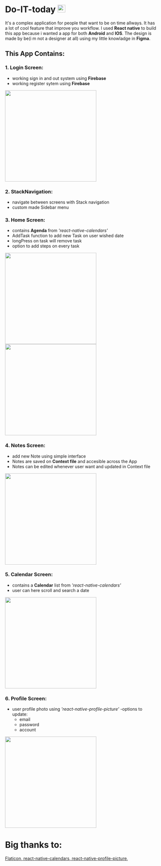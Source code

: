 # Do-IT-today <img src="/assets/icon.png" width="25" height="25">
It's a complex application for people that want to be on time allways. It has a lot of cool feature that improve you workflow. I used **React native** to build this app because i wanted a app for both **Android** and **IOS**. The design is made by be(i m not a designer at all) using my little knowladge in **Figma**.
 
## This App Contains: 
### 1. Login Screen:
  - working sign in and out system using **Firebase**
  - working register sytem using **Firebase**
  
  <img src="/assets/Presenation/LoginScreen.png" width="300" height="auto">
  
### 2. StackNavigation:
  - navigate between screens with Stack navigation
  - custom made Sidebar menu
### 3. Home Screen:
  - contains **Agenda** from *'react-native-calendars'* 
  - AddTask function to add new Task on user wished date 
  - longPress on task will remove task
  - option to add steps on every task
  
  <img src="/assets/Presenation/homeScreen1.png" width="300" height="auto">
  <img src="/assets/Presenation/homeScreen2.png" width="300" height="auto">
  
### 4. Notes Screen: 
  - add new Note using simple interface
  - Notes are saved on **Context file** and accesible across the App
  - Notes can be edited whenever user want and updated in Context file
  
  <img src="/assets/Presenation/notes.gif" width="300" height="auto">
  
### 5. Calendar Screen:
  - contains a **Calendar** list from *'react-native-calendars'*
  - user can here scroll and search a date
  
  <img src="/assets/Presenation/calendar.png" width="300" height="auto">
  
### 6. Profile Screen:
  - user profile photo using *'react-native-profile-picture'*
  -options to update:
    - email
    - password
    - account
  
  <img src="/assets/Presenation/profile.png" width="300" height="auto">
    
    
# Big thanks to:
[Flaticon, ](https://www.flaticon.com/)
[react-native-calendars, ](https://github.com/wix/react-native-calendars)
[react-native-profile-picture, ](https://github.com/tunahanoguz/react-native-profile-picture)

